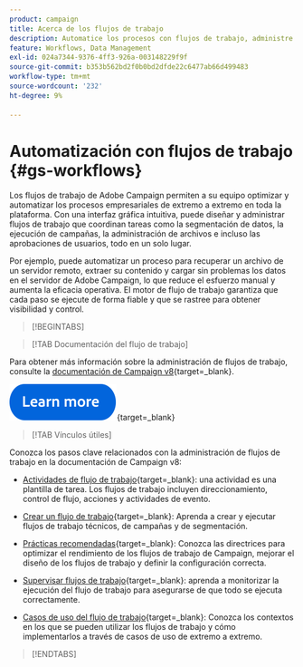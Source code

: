 ```yaml
---
product: campaign
title: Acerca de los flujos de trabajo
description: Automatice los procesos con flujos de trabajo, administre datos y audiencias, envíe mensajes, y mucho más
feature: Workflows, Data Management
exl-id: 024a7344-9376-4ff3-926a-003148229f9f
source-git-commit: b353b562bd2f0b0bd2dfde22c6477ab66d499483
workflow-type: tm+mt
source-wordcount: '232'
ht-degree: 9%

---
```


# Automatización con flujos de trabajo {#gs-workflows}

Los flujos de trabajo de Adobe Campaign permiten a su equipo optimizar y automatizar los procesos empresariales de extremo a extremo en toda la plataforma. Con una interfaz gráfica intuitiva, puede diseñar y administrar flujos de trabajo que coordinan tareas como la segmentación de datos, la ejecución de campañas, la administración de archivos e incluso las aprobaciones de usuarios, todo en un solo lugar.

Por ejemplo, puede automatizar un proceso para recuperar un archivo de un servidor remoto, extraer su contenido y cargar sin problemas los datos en el servidor de Adobe Campaign, lo que reduce el esfuerzo manual y aumenta la eficacia operativa. El motor de flujo de trabajo garantiza que cada paso se ejecute de forma fiable y que se rastree para obtener visibilidad y control.

>[!BEGINTABS]

>[!TAB Documentación del flujo de trabajo]

Para obtener más información sobre la administración de flujos de trabajo, consulte la [documentación de Campaign v8](https://experienceleague.adobe.com/docs/campaign/automation/workflows/introduction/about-workflows.html?lang=es){target=_blank}.


[![imagen](../../assets/do-not-localize/learn-more-button.svg)](https://experienceleague.adobe.com/docs/campaign/automation/workflows/introduction/about-workflows.html?lang=es){target=_blank}


>[!TAB Vínculos útiles]

Conozca los pasos clave relacionados con la administración de flujos de trabajo en la documentación de Campaign v8:

* [Actividades de flujo de trabajo](https://experienceleague.adobe.com/docs/campaign/automation/workflows/wf-activities/activities.html?lang=es){target=_blank}: una actividad es una plantilla de tarea. Los flujos de trabajo incluyen direccionamiento, control de flujo, acciones y actividades de evento.

* [Crear un flujo de trabajo](https://experienceleague.adobe.com/docs/campaign/automation/workflows/introduction/build-a-workflow.html?lang=es){target=_blank}: Aprenda a crear y ejecutar flujos de trabajo técnicos, de campañas y de segmentación.

* [Prácticas recomendadas](https://experienceleague.adobe.com/docs/campaign/automation/workflows/introduction/workflow-best-practices.html){target=_blank}: Conozca las directrices para optimizar el rendimiento de los flujos de trabajo de Campaign, mejorar el diseño de los flujos de trabajo y definir la configuración correcta.

* [Supervisar flujos de trabajo](https://experienceleague.adobe.com/docs/campaign/automation/workflows/monitoring-workflows/monitor-workflow-execution.html){target=_blank}: aprenda a monitorizar la ejecución del flujo de trabajo para asegurarse de que todo se ejecuta correctamente.

* [Casos de uso del flujo de trabajo](https://experienceleague.adobe.com/docs/campaign/automation/workflows/use-cases/workflow-use-cases.html){target=_blank}: Conozca los contextos en los que se pueden utilizar los flujos de trabajo y cómo implementarlos a través de casos de uso de extremo a extremo.


>[!ENDTABS]





<!--

Adobe Campaign uses workflows to:

* Carry out targeting campaigns. [Learn more](building-a-workflow.md#implementation-steps-)
* Build campaigns: for each campaign, the **[!UICONTROL Workflow]** tab lets you build the target and create the deliveries. [Learn more](building-a-workflow.md#campaign-workflows)
* Perform technical processes: cleanup, collecting tracking information or provisional calculations. [Learn more](building-a-workflow.md#technical-workflows)

A workflow can mean both a process definition (the workflow model, which is a representation of what is supposed to happen) and an instance of this process (a workflow instance, which is a representation of what is actually happening).

The workflow template describes the various tasks to be performed and how they are linked together. The task templates are called activities and are represented by icons. They are linked together by transitions.

![](assets/example1.png)

Each workflow contains:

* **[!UICONTROL Activities]**

  An activity describes a task template. The various activities available are represented on the diagram by icons. Each type has common properties and specific properties. For example, while all activities have a name and label, only the **[!UICONTROL Approval]** activity has an assignment.

  In a workflow diagram, a given activity can produce multiple tasks, in particular when there is a loop or recurrent (periodic) actions.

  All workflow activities are listed in [this section](about-activities.md), including use cases and samples.

* **[!UICONTROL Transitions]**

  Transitions enable you to link activities and to define their sequence. A transition links a source activity to a destination activity. There are several sorts of transitions, which depend on the source activity. Some transitions have additional parameters such as a duration, a condition or a filter.

  A transition which is not linked to a destination activity is colored orange and the arrow head is shown as a diamond.

  >[!NOTE]
  >
  >A workflow containing unterminated transitions can still be executed: a warning message will be generated and the workflow will pause once it reaches the transition but it will not generate an error. It is thus possible to start a workflow without it being finished and to add to it as you go along.

  For more information about how to build a workflow, refer to [this section](building-a-workflow.md).

* **[!UICONTROL Worktables]**

  The worktable contains all the information carried by the transition. Each workflow uses several worktables. The data conveyed in these tables can be accelerated and used throughout the workflow's life cycle, as long as it is not purged. Indeed, unneeded tables are purged each time the workflow is passivated, and possibly during the execution of the largest workflows to avoid overloading the server.

  Learn more on workflow data and tables in [this section](how-to-use-workflow-data.md).

## Key principles and best practices{#principles-workflows}

Refer to these sections to find guidance and best practices to automate processes with workflows:

* Learn more about workflow activities in [this page](how-to-use-workflow-data.md).
* Learn how to build a workflow in [this section](building-a-workflow.md).
* Discover how to use workflows to import data in Campaign in [this section](../../platform/using/import-export-workflows.md).
* Workflow best practices are detailed in [this page](workflow-best-practices.md).
* Find guidance about workflow execution in [this section](starting-a-workflow.md).
* Learn how to monitor workflows in [this page](monitoring-workflow-execution.md).
* Learn how to grant access to users to use workflows in [this page](managing-rights.md).

-->